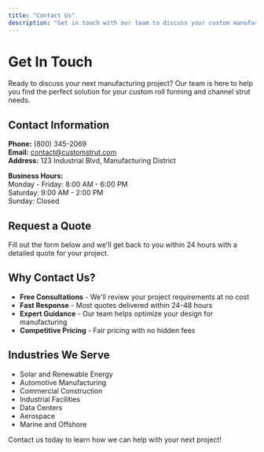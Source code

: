 ```yaml
---
title: "Contact Us"
description: "Get in touch with our team to discuss your custom manufacturing needs and request a quote for your next project."
---
```


# Get In Touch

Ready to discuss your next manufacturing project? Our team is here to help you find the perfect solution for your custom roll forming and channel strut needs.

## Contact Information

**Phone:** (800) 345-2069  
**Email:** contact@customstrut.com  
**Address:** 123 Industrial Blvd, Manufacturing District

**Business Hours:**  
Monday - Friday: 8:00 AM - 6:00 PM  
Saturday: 9:00 AM - 2:00 PM  
Sunday: Closed

## Request a Quote

Fill out the form below and we'll get back to you within 24 hours with a detailed quote for your project.

## Why Contact Us?

- **Free Consultations** - We'll review your project requirements at no cost
- **Fast Response** - Most quotes delivered within 24-48 hours
- **Expert Guidance** - Our team helps optimize your design for manufacturing
- **Competitive Pricing** - Fair pricing with no hidden fees

## Industries We Serve

- Solar and Renewable Energy
- Automotive Manufacturing
- Commercial Construction
- Industrial Facilities
- Data Centers
- Aerospace
- Marine and Offshore

Contact us today to learn how we can help with your next project!
